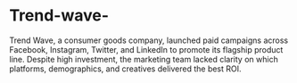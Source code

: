 # Trend-wave-
Trend Wave, a consumer goods company, launched paid campaigns across Facebook, Instagram, Twitter, and LinkedIn to promote its flagship product line. Despite high investment, the marketing team lacked clarity on which platforms, demographics, and creatives delivered the best ROI.
